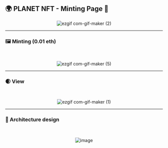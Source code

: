 ## 🌍 PLANET NFT - Minting Page 🔮

<div align="center">

![ezgif com-gif-maker (2)](https://user-images.githubusercontent.com/97342533/209572825-a79185af-6b2c-4785-89b7-19c8971061c0.gif)

</div>

---

### 🖼 Minting (0.01 eth)
<br />
<div align="center">

![ezgif com-gif-maker (5)](https://user-images.githubusercontent.com/97342533/209573517-4c5f2b34-fc31-4b84-9e7c-2f4103e1ccfa.gif)

</div>

---

### 🌒 View
<br />
<div align="center">

![ezgif com-gif-maker (1)](https://user-images.githubusercontent.com/97342533/209573629-f14b5f2d-dd3b-4398-b91a-de6e43dac8c2.gif)

</div>

---

### 🧬 Architecture design
<br />
<div align="center">

![image](https://user-images.githubusercontent.com/97342533/209572364-ddf82848-9e97-47bf-a2a9-5cb2c76be9bd.png)

</div>
